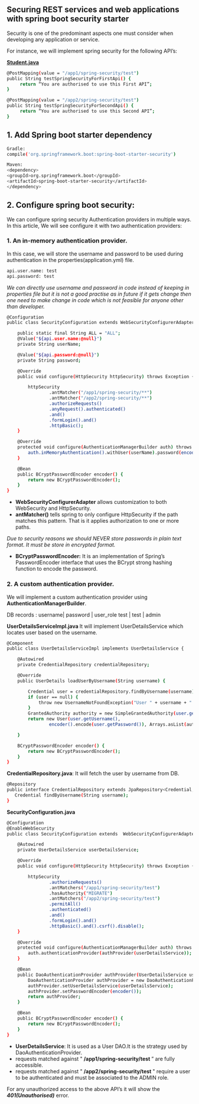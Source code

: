 ## Securing REST services and web applications with spring boot security starter

Security is one of the predominant aspects one must consider when developing any application or service.

For instance, we will implement spring security for the following API’s:

<ins><b>Student.java</b></ins>

```sh
@PostMapping(value = "/app1/spring-security/test")
public String testSpringSecurityForFirstApi() {
     return “You are authorised to use this First API”;
}

@PostMapping(value = "/app2/spring-security/test")
public String testSpringSecurityForSecondApi() {
     return “You are authorised to use this Second API”;
}
```

## 1. Add Spring boot starter dependency

```sh
Gradle:
compile('org.springframework.boot:spring-boot-starter-security')

Maven:
<dependency> 
<groupId>org.springframework.boot</groupId> 
<artifactId>spring-boot-starter-security</artifactId> 
</dependency>
```

## 2. Configure spring boot security:

We can configure spring security Authentication providers in multiple ways.
In this article, We will see configure it with two authentication providers:

### 1. An in-memory authentication provider.

In this case, we will store the username and password to be used during authentication in the properties(application.yml) file.

```sh
api.user.name: test
api.password: test
```
<i> We can directly use username and password in code instead of keeping in properties file but it is not a good practise as in future if it gets change then one need to make change in code which is not feasible for anyone other than developer.</i>

```sh
@Configuration
public class SecurityConfiguration extends WebSecurityConfigurerAdapter {

    public static final String ALL = "ALL";
    @Value("${api.user.name:@null}")
    private String userName;

    @Value("${api.password:@null}")
    private String password;

    @Override
    public void configure(HttpSecurity httpSecurity) throws Exception {

        httpSecurity
                .antMatcher("/app1/spring-security/**")
                .antMatcher("/app2/spring-security/**")
                .authorizeRequests()
                .anyRequest().authenticated()
                .and()
                .formLogin().and()
                .httpBasic();
    }

    @Override
    protected void configure(AuthenticationManagerBuilder auth) throws Exception {
        auth.inMemoryAuthentication().withUser(userName).password(encoder().encode(password)).roles("ALL");
    }

    @Bean
    public BCryptPasswordEncoder encoder() {
        return new BCryptPasswordEncoder();
    }
}
```
* <b>WebSecurityConfigurerAdapter</b> allows customization to both WebSecurity and HttpSecurity.
* <b>antMatcher()</b> tells spring to only configure HttpSecurity if the path matches this pattern. That is it applies authorization to one or more paths.

<i>Due to security reasons we should NEVER store passwords in plain text format. It must be store in encrypted format. </i>
* <b>BCryptPasswordEncoder:</b> It is an implementation of Spring’s PasswordEncoder interface that uses the BCrypt strong hashing function to encode the password.

### 2. A custom authentication provider.
We will implement a custom authentication provider using <b>AuthenticationManagerBuilder</b>.

DB records :
username| password | user_role
test    | test     | admin

<b>UserDetailsServiceImpl.java </b>
It will implement UserDetailsService which locates user based on the username.

```sh
@Component
public class UserDetailsServiceImpl implements UserDetailsService {

    @Autowired
    private CredentialRepository credentialRepository;

    @Override
    public UserDetails loadUserByUsername(String username) {

        Credential user = credentialRepository.findByUsername(username);
        if (user == null) {
            throw new UsernameNotFoundException("User " + username + " not available");
        }
        GrantedAuthority authority = new SimpleGrantedAuthority(user.getRole());
        return new User(user.getUsername(),
                encoder().encode(user.getPassword()), Arrays.asList(authority));

    }

    BCryptPasswordEncoder encoder() {
        return new BCryptPasswordEncoder();
    }
}
```

<b>CredentialRepository.java</b>: It will fetch the user by username from DB.

```sh
@Repository
public interface CredentialRepository extends JpaRepository<Credential, UUID> {
   Credential findByUsername(String username);
}
```

<b>SecurityConfiguration.java</b>

```sh
@Configuration
@EnableWebSecurity
public class SecurityConfiguration extends  WebSecurityConfigurerAdapter {

    @Autowired
    private UserDetailsService userDetailsService;

    @Override
    public void configure(HttpSecurity httpSecurity) throws Exception {

        httpSecurity
                .authorizeRequests()
                .antMatchers("/app1/spring-security/test")
                .hasAuthority("MIGRATE")
                .antMatchers("/app2/spring-security/test")
                .permitAll()
                .authenticated()
                .and()
                .formLogin().and()
                .httpBasic().and().csrf().disable();
    }

    @Override
    protected void configure(AuthenticationManagerBuilder auth) throws Exception {
        auth.authenticationProvider(authProvider(userDetailsService));
    }

    @Bean
    public DaoAuthenticationProvider authProvider(UserDetailsService userDetailsService) {
        DaoAuthenticationProvider authProvider = new DaoAuthenticationProvider();
        authProvider.setUserDetailsService(userDetailsService);
        authProvider.setPasswordEncoder(encoder());
        return authProvider;
    }

    @Bean
    public BCryptPasswordEncoder encoder() {
        return new BCryptPasswordEncoder();
    }
}
```

* <b>UserDetailsService</b>: It is used as a User DAO.It is the strategy used by DaoAuthenticationProvider.
* requests matched against "<b> /app1/spring-security/test </b>” are fully accessible.
* requests matched against "<b> /app2/spring-security/test </b>" require a user to be authenticated and must be associated to the ADMIN role.


For any unauthorized access to the above API’s it will show the <b><i>401(Unauthorised)</i></b> error.
